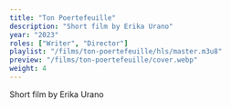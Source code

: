 ```yaml
---
title: "Ton Poertefeuille"
description: "Short film by Erika Urano"
year: "2023"
roles: ["Writer", "Director"]
playlist: "/films/ton-poertefeuille/hls/master.m3u8"
preview: "/films/ton-poertefeuille/cover.webp"
weight: 4
---
```

Short film by Erika Urano
